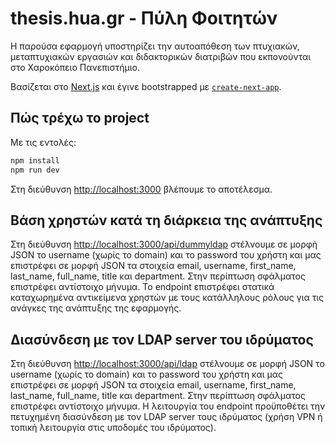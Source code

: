 # thesis.hua.gr - Πύλη Φοιτητών

H παρούσα εφαρμογή υποστηρίζει την αυτοαπόθεση των πτυχιακών, μεταπτυχιακών εργασιών και διδακτορικών διατριβών που εκπονούνται στο Χαροκόπειο Πανεπιστήμιο. 

Βασίζεται στο [Next.js](https://nextjs.org/) και έγινε bootstrapped με [`create-next-app`](https://github.com/vercel/next.js/tree/canary/packages/create-next-app).

## Πώς τρέχω το project

Με τις εντολές:

```bash
npm install
npm run dev
```

Στη διεύθυνση [http://localhost:3000](http://localhost:3000) βλέπουμε το αποτέλεσμα.

## Βάση χρηστών κατά τη διάρκεια της ανάπτυξης

Στη διεύθυνση [http://localhost:3000/api/dummyldap](http://localhost:3000/api/dummyldap) στέλνουμε σε μορφή JSON το username (χωρίς το domain) και το password του χρήστη και μας επιστρέφει σε μορφή JSON τα στοιχεία email, username, first_name, last_name, full_name, title και department. Στην περίπτωση σφάλματος επιστρέφει αντίστοιχο μήνυμα.
Το endpoint επιστρέφει στατικά καταχωρημένα αντικείμενα χρηστών με τους κατάλληλους ρόλους για τις ανάγκες της ανάπτυξης της εφαρμογής.


## Διασύνδεση με τον LDAP server του ιδρύματος

Στη διεύθυνση [http://localhost:3000/api/ldap](http://localhost:3000/api/ldap) στέλνουμε σε μορφή JSON το username (χωρίς το domain) και το password του χρήστη και μας επιστρέφει σε μορφή JSON τα στοιχεία email, username, first_name, last_name, full_name, title και department. Στην περίπτωση σφάλματος επιστρέφει αντίστοιχο μήνυμα. Η λειτουργία του endpoint προϋποθέτει την πετυχημένη διασύνδεση με τον LDAP server τους ιδρύματος (χρήση VPN ή τοπική λειτουργία στις υποδομές του ιδρύματος).


